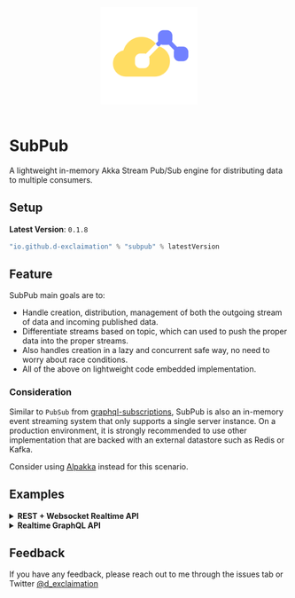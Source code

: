 <p align="center">
<img src="./icon.png" width="175" alt="logo" style="margin: 1rem"/>
</p>
<p align="center"> <h1>SubPub</h1></p>


A lightweight in-memory Akka Stream Pub/Sub engine for distributing data to multiple consumers.

## Setup

**Latest Version**: `0.1.8`

```sbt
"io.github.d-exclaimation" % "subpub" % latestVersion
```

## Feature

SubPub main goals are to:

- Handle creation, distribution, management of both the outgoing stream of data and incoming published data.
- Differentiate streams based on topic, which can used to push the proper data into the proper streams.
- Also handles creation in a lazy and concurrent safe way, no need to worry about race conditions.
- All of the above on lightweight code embedded implementation.

### Consideration

Similar to `PubSub` from [graphql-subscriptions](https://github.com/apollographql/graphql-subscriptions), SubPub is also an in-memory event streaming system that only supports a single server instance. On a production environment, it is strongly recommended to use other implementation that are backed with an external datastore such as Redis or Kafka.

Consider using [Alpakka](https://doc.akka.io/docs/alpakka/current/index.html) instead for this scenario.

## Examples

<details>
<summary><b>REST + Websocket Realtime API</b></summary>

An example using this for HTTP + Websocket Realtime API

```scala
import io.github.dexclaimation.subpub.SubPub

object Main extends SprayJsonSupport {
  // ...

  val pubsub = new SubPub()

  val route: Route = {
    (path("send" / Segment) & post & entity(as[JsValue])) { path =>
      entity(as[JsValue]) { 
        case JsObject(body) => sendMessage(path, body)
        case _ => complete(BadRequest -> JsString("Bad message"))
      }
    } ~ path("websocket" / Segment) { path =>
      handleWebSocketMessages(websocketMessage(path))
    }
  }

  // Handle HTTP Post and emit to websocket
  def sendMessage(path: String, body: Map[String, JsValue]): Route = {
    try {
      val content = body("content")
      val name = body("name")
      val msg = JsObject(
        "content" -> content,
        "name" -> name,
        "createdAt" -> JsString(Instant.now().toString) 
      )
      // Push message to subpub
      pubsub.publish(s"chat::$path", msg)
      complete(OK -> msg)
    } catch {
      case NonFatal(_) => 
        complete(BadRequest -> "Bad message")
    }
  }

  // Handle Websocket Flow using the topic based Source
  def websocketMessage(path: String): Flow[Message, TextMessage.Strict, _] = {
    val source = pubsub
      .source[JsValue](s"chat::$path")
      .map(_.compactPrint) 
      .map(TextMessage.Strict)

    val sink = Flow[Message]
      .map(_ => ()) // On Websocket Message
      .to(Sink.onComplete(_ => ())) // on Websocket End

    Flow.fromSinkAndSource(sink, source)
  }

  // ...
}
```
</details>
<details>
<summary><b>Realtime GraphQL API</b></summary>

Using with a Realtime GraphQL API with Subscription using [Sangria](https://sangria-graphql.github.io/)
and [OverLayer](https://overlayer.netlify.app).

```scala
import io.github.dexclaimation.subpub.SubPub

object Main extends SprayJsonSupport {
  // ...

  val MessageType = ???
  val (roomArg, stringArg, nameArg) = ???

  val QueryType = ???
  val MutationType = ObjectType(
    "Mutation",
    fields[SubPub, Unit](
      // GraphQL Mutation to send message
      Field("send", MessageType,
        arguments = roomArg :: stringArg :: nameArg :: Nil,
        resolve = { c =>
          val msg = Message(c arg stringArg, c arg nameArg, Instant.now().toString)
          // Publish data into subscription
          c.ctx.publish[Message](c arg roomArg, msg)
          msg
        }
      )
    )
  )

  val SubscriptionType = ObjectType(
    "Subscription",
    field[SubPub, Unit](
      // GraphQL Subscription to get realtime data stream
      Field.subs("room", MessageType,
        arguments = roomArg :: Nil,
        // Use the Source from SubPub and map it to Action for Sangria
        resolve = c => c.ctx.source[Message](c arg roomArg).map(Action(_))
      )
    )
  )
  val schema = Schema(QueryType, Some(MutationType), Some(SubscriptionType))

  // OverLayer for handling GraphQL over Websocket
  val layer = OverTransportLayer(schema, ())
  val pubsub = new SubPub()

  val route: Route = {
    (post & path("graphql") & entity(as[JsValue])) { req =>
      graphQLEndpoint(req, pubsub)
    } ~ path("graphql" / "websocket") {
      layer.ws(pubsub)
    }
  }

  // Handle GraphQL over HTTP
  private def graphQLEndpoint(requestJson: JsValue, context: SubPub) = ???

  // ...
}
```

</details>

## Feedback

If you have any feedback, please reach out to me through the issues tab or
Twitter [@d_exclaimation](https://twitter.com/d_exclaimation)
